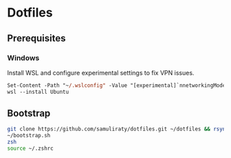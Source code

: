 # Dotfiles

## Prerequisites

### Windows
Install WSL and configure experimental settings to fix VPN issues.
```ps
Set-Content -Path "~/.wslconfig" -Value "[experimental]`nnetworkingMode=mirrored`ndnsTunneling=true"
wsl --install Ubuntu
```

## Bootstrap
```bash
git clone https://github.com/samuliraty/dotfiles.git ~/dotfiles && rsync -a ~/dotfiles/ ~/ && rm -rf ~/dotfiles
~/bootstrap.sh
zsh
source ~/.zshrc
```
